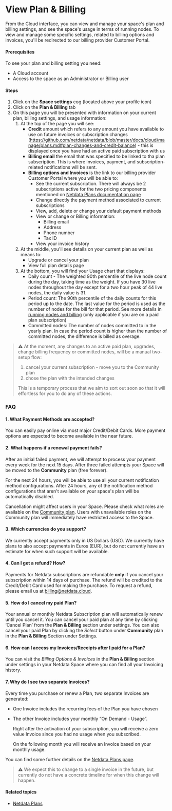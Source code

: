 # View Plan & Billing

From the Cloud interface, you can view and manage your space's plan and billing settings, and see the space's usage in terms of running nodes.
To view and manage some specific settings, related to billing options and invoices, you'll be redirected to our billing provider Customer Portal.

#### Prerequisites

To see your plan and billing setting you need:

- A Cloud account
- Access to the space as an Administrator or Billing user

#### Steps

1. Click on the **Space settings** cog (located above your profile icon)
1. Click on the **Plan & Billing** tab
1. On this page you will be presented with information on your current plan, billing settings, and usage information:
   1. At the top of the page you will see:
      * **Credit** amount which refers to any amount you have available to use on future invoices or subscription changes (https://github.com/netdata/netdata/blob/master/docs/cloud/manage/plans.md#plan-changes-and-credit-balance) - this is displayed once you have had an active paid subscription with us
      * **Billing email** the email that was specified to be linked to tha plan subscription. This is where invoices, payment, and subscription-related notifications will be sent.
      * **Billing options and Invoices** is the link to our billing provider Customer Portal where you will be able to:
         * See the current subscription. There will always be 2 subscriptions active for the two pricing components mentioned on [Netdata Plans documentation page](https://github.com/netdata/netdata/blob/master/docs/cloud/manage/plans.md#plans)
         * Change directly the payment method associated to current subscriptions
         * View, add, delete or change your default payment methods
         * View or change or Billing information:
            * Billing email
            * Address
            * Phone number
            * Tax ID
         * View your invoice history
   1. At the middle, you'll see details on your current plan as well as means to:
      * Upgrade or cancel your plan
      * View full plan details page
   1. At the bottom, you will find your Usage chart that displays:
      * Daily count - The weighted 90th percentile of the live node count during the day, taking time as the weight. If you have 30 live nodes throughout the day
      except for a two hour peak of 44 live nodes, the daily value is 31.
      * Period count: The 90th percentile of the daily counts for this period up to the date. The last value for the period is used as the number of nodes for the bill for that period. See more details in [running nodes and billing](https://github.com/netdata/netdata/blob/master/docs/cloud/manage/plans.md#running-nodes-and-billing) (only applicable if you are on a paid plan subscription)
      * Committed nodes: The number of nodes committed to in the yearly plan. In case the period count is higher than the number of committed nodes, the difference is billed as overage.

> ⚠️ At the moment, any changes to an active paid plan, upgrades, change billing frequency or committed nodes, will be a manual two-setup flow:
> 1. cancel your current subscription - move you to the Community plan
> 2. chose the plan with the intended changes
>
> This is a temporary process that we aim to sort out soon so that it will effortless for you to do any of these actions.

### FAQ

#### 1. What Payment Methods are accepted?

You can easily pay online via most major Credit/Debit Cards. More payment options are expected to become available in the near future.   

#### 2. What happens if a renewal payment fails?

After an initial failed payment, we will attempt to process your payment every week for the next 15 days. After three failed attempts your Space will be moved to the **Community** plan (free forever). 

For the next 24 hours, you will be able to use all your current notification method configurations. After 24 hours, any of the notification method configurations that aren't available on your space's plan will be automatically disabled.

Cancellation might affect users in your Space. Please check what roles are available on the [Community plan](https://github.com/netdata/netdata/blob/master/docs/cloud/manage/plans.md#areas-impacted-by-plans). Users with unavailable roles on the Community plan will immediately have restricted access to the Space.

 #### 3. Which currencies do you support?

We currently accept payments only in US Dollars (USD). We currently have plans to also accept payments in Euros (EUR), but do not currently have an estimate for when such support will be available.

#### 4. Can I get a refund? How?

Payments for Netdata subscriptions are refundable **only** if you cancel your subscription within 14 days of purchase. The refund will be credited to the Credit/Debit Card used for making the purchase. To request a refund, please email us at [billing@netdata.cloud](mailto:billing@netdata.cloud).
            
#### 5. How do I cancel my paid Plan?

Your annual or monthly Netdata Subscription plan will automatically renew until you cancel it. You can cancel your paid plan at any time by clicking ‘Cancel Plan’ from the **Plan & Billing** section under settings. You can also cancel your paid Plan by clicking the _Select_ button under **Community** plan in the **Plan & Billing** Section under Settings. 

#### 6. How can I access my Invoices/Receipts after I paid for a Plan?

You can visit the _Billing Options & Invoices_ in the **Plan & Billing** section under settings in your Netdata Space where you can find all your Invoicing history.

#### 7. Why do I see two separate Invoices? 

Every time you purchase or renew a Plan, two separate Invoices are generated:

- One Invoice includes the recurring fees of the Plan you have chosen

- The other Invoice includes your monthly “On Demand - Usage”.

  Right after the activation of your subscription, you will receive a zero value Invoice since you had no usage when you subscribed. 
  
  On the following month you will receive an Invoice based on your monthly usage.

You can find some further details on the [Netdata Plans page](https://github.com/netdata/netdata/blob/master/docs/cloud/manage/plans.md#plans).

> ⚠️ We expect this to change to a single invoice in the future, but currently do not have a concrete timeline for when this change will happen.


#### Related topics

- [Netdata Plans](https://github.com/netdata/netdata/blob/master/docs/cloud/manage/plans.md)
